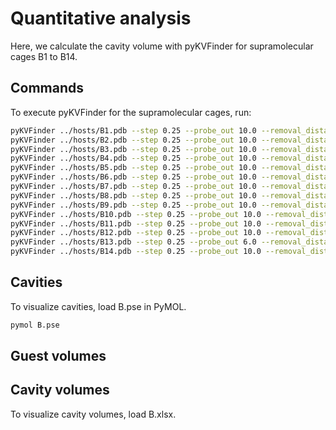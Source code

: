 # Quantitative analysis

Here, we calculate the cavity volume with pyKVFinder for supramolecular cages B1 to B14.

## Commands

To execute pyKVFinder for the supramolecular cages, run:

```bash
pyKVFinder ../hosts/B1.pdb --step 0.25 --probe_out 10.0 --removal_distance 2.0 --volume_cutoff 5.0 --depth -O B1
pyKVFinder ../hosts/B2.pdb --step 0.25 --probe_out 10.0 --removal_distance 1.75 --volume_cutoff 5.0 --depth -O B2
pyKVFinder ../hosts/B3.pdb --step 0.25 --probe_out 10.0 --removal_distance 2.0 --volume_cutoff 5.0 --depth -O B3
pyKVFinder ../hosts/B4.pdb --step 0.25 --probe_out 10.0 --removal_distance 2.0 --volume_cutoff 5.0 --depth -O B4
pyKVFinder ../hosts/B5.pdb --step 0.25 --probe_out 10.0 --removal_distance 1.5 --volume_cutoff 5.0 --depth -O B5
pyKVFinder ../hosts/B6.pdb --step 0.25 --probe_out 10.0 --removal_distance 1.5 --volume_cutoff 5.0 --depth -O B6
pyKVFinder ../hosts/B7.pdb --step 0.25 --probe_out 10.0 --removal_distance 1.5 --volume_cutoff 110.0 --depth -O B7
pyKVFinder ../hosts/B8.pdb --step 0.25 --probe_out 10.0 --removal_distance 1.5 --volume_cutoff 25.0 --depth -O B8
pyKVFinder ../hosts/B9.pdb --step 0.25 --probe_out 10.0 --removal_distance 1.5 --volume_cutoff 5.0 --depth -O B9
pyKVFinder ../hosts/B10.pdb --step 0.25 --probe_out 10.0 --removal_distance 1.5 --volume_cutoff 5.0 --depth -O B10
pyKVFinder ../hosts/B11.pdb --step 0.25 --probe_out 10.0 --removal_distance 2.0 --volume_cutoff 5.0 --depth -O B11
pyKVFinder ../hosts/B12.pdb --step 0.25 --probe_out 10.0 --removal_distance 1.5 --volume_cutoff 5.0 --depth -O B12
pyKVFinder ../hosts/B13.pdb --step 0.25 --probe_out 6.0 --removal_distance 1.5 --volume_cutoff 5.0 --depth -O B13
pyKVFinder ../hosts/B14.pdb --step 0.25 --probe_out 10.0 --removal_distance 1.5 --volume_cutoff 5.0 --depth -O B14
```

## Cavities

To visualize cavities, load B.pse in PyMOL.

```bash
pymol B.pse
```

## Guest volumes


## Cavity volumes

To visualize cavity volumes, load B.xlsx.
